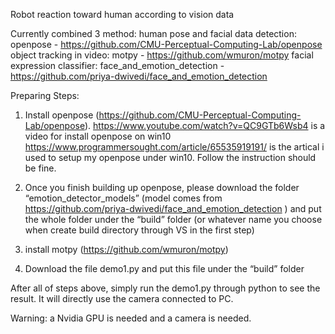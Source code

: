 Robot reaction toward human according to vision data

Currently combined 3 method:
human pose and facial data detection: openpose - https://github.com/CMU-Perceptual-Computing-Lab/openpose
object tracking in video: motpy - https://github.com/wmuron/motpy
facial expression classifier: face_and_emotion_detection - https://github.com/priya-dwivedi/face_and_emotion_detection

Preparing Steps:
1. Install openpose (https://github.com/CMU-Perceptual-Computing-Lab/openpose).
	https://www.youtube.com/watch?v=QC9GTb6Wsb4 is a video for install openpose on win10
	https://www.programmersought.com/article/65535919191/ is the artical i used to setup my openpose under win10. Follow the instruction should be fine.

2. Once you finish building up openpose, please download the folder “emotion_detector_models” (model comes from https://github.com/priya-dwivedi/face_and_emotion_detection
) and put the whole folder under the “build” folder (or whatever name you choose when create build directory through VS in the first step)

3. install motpy (https://github.com/wmuron/motpy)

4. Download the file demo1.py and put this file under the “build” folder

After all of steps above, simply run the demo1.py through python to see the result. It will directly use the camera connected to PC.

Warning: a Nvidia GPU is needed and a camera is needed.
